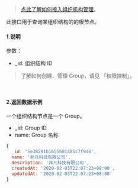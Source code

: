 > [点此了解如何接入组织机构管理](https://docs.authing.cn/authing/authorization/intergrate-organization-structure)。

此接口用于查询某组织结构的的根节点。

#### 1.说明

参数：
- _id: 组织结构 ID
> 了解如何创建、管理 Group，请见 「权限控制」。


<br/>

#### 2.返回数据示例

一个组织结构节点是一个 Group。

- _id: Group ID
- name: Group 名称

```javascript
{
  _id: '5e38291b1655601485c7f9d6',
  name: '非凡科技有限公司',
  description: '非凡科技有限公司',
  createdAt: '2020-02-03T22:07:23+08:00',
  updatedAt: '2020-02-03T22:07:23+08:00'
}
```